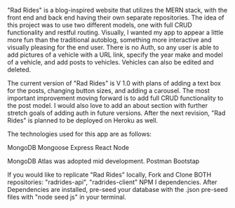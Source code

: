 "Rad Rides" is a blog-inspired website that utilizes the MERN stack, with the front end and back end having their own separate repositories. The idea of this project was to use two different models, one with full CRUD functionality and restful routing. Visually, I wanted my app to appear a little more fun than the traditional autoblog, something more interactive and visually pleasing for the end user. There is no Auth, so any user is able to add pictures of a vehicle with a URL link, specify the year make and model of a vehicle, and add posts to vehicles. Vehicles can also be edited and deleted.


 The current version of "Rad Rides" is V 1.0 with plans of adding a text box for the posts, changing button sizes, and adding a carousel. The most important improvement moving forward is to add full CRUD functionality to the post model. I would also love to add an about section with further stretch goals of adding auth in future versions. After the next revision, "Rad Rides" is planned to be deployed on Heroku as well.

 The technologies used for this app are as follows:

 MongoDB
 Mongoose
 Express
 React 
 Node

MongoDB Atlas was adopted mid development.
Postman 
Bootstap

If you would like to replicate "Rad Rides" locally, Fork and Clone BOTH repositories: "radrides-api", "radrides-client"
NPM I dependencies.
After Dependencies are installed, pre-seed your database with the .json pre-seed files with "node seed js" in your terminal.





